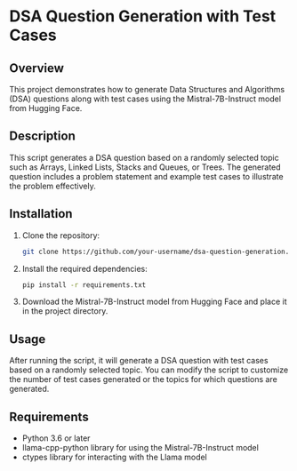 # DSA Question Generation with Test Cases

## Overview
This project demonstrates how to generate Data Structures and Algorithms (DSA) questions along with test cases using the Mistral-7B-Instruct model from Hugging Face.

## Description
This script generates a DSA question based on a randomly selected topic such as Arrays, Linked Lists, Stacks and Queues, or Trees. The generated question includes a problem statement and example test cases to illustrate the problem effectively.

## Installation
1. Clone the repository:
    ```bash
    git clone https://github.com/your-username/dsa-question-generation.git
    ```

2. Install the required dependencies:
    ```bash
    pip install -r requirements.txt
    ```

3. Download the Mistral-7B-Instruct model from Hugging Face and place it in the project directory.

## Usage
After running the script, it will generate a DSA question with test cases based on a randomly selected topic. You can modify the script to customize the number of test cases generated or the topics for which questions are generated.

## Requirements
- Python 3.6 or later
- llama-cpp-python library for using the Mistral-7B-Instruct model
- ctypes library for interacting with the Llama model


